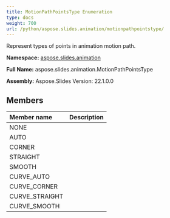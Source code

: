 ```yaml
---
title: MotionPathPointsType Enumeration
type: docs
weight: 700
url: /python/aspose.slides.animation/motionpathpointstype/
---
```


Represent types of points in animation motion path.

**Namespace:** [aspose.slides.animation](/python/aspose.slides.animation/)

**Full Name:** aspose.slides.animation.MotionPathPointsType

**Assembly:**  Aspose.Slides Version: 22.1.0.0

## **Members**
|**Member name**|**Description**|
| :- | :- |
|NONE||
|AUTO||
|CORNER||
|STRAIGHT||
|SMOOTH||
|CURVE_AUTO||
|CURVE_CORNER||
|CURVE_STRAIGHT||
|CURVE_SMOOTH||
